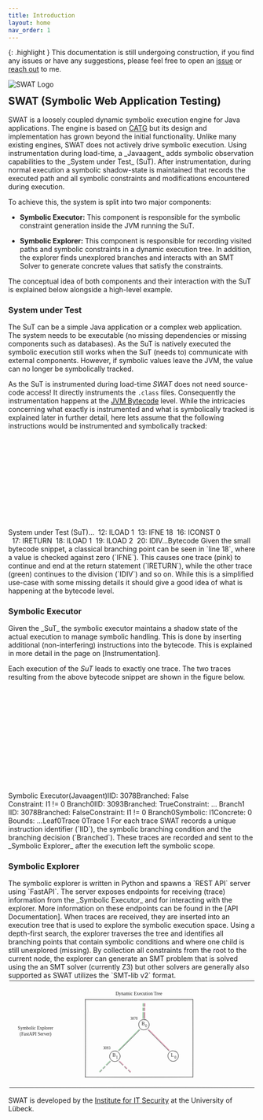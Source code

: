 ```yaml
---
title: Introduction
layout: home
nav_order: 1
---
```


{: .highlight }
This documentation is still undergoing construction, if you find any issues or have any suggestions, please feel free to
open an [issue] or [reach out] to me.
<div style="overflow: auto;">
  <img src="https://swat-project.github.io/docs/assets/images/swat_logo.pdf" alt="SWAT Logo" style="float: left; margin-right: 20px; max-width: 100%; height: auto;">
  <h2>SWAT (Symbolic Web Application Testing)</h2>
    <p>
        SWAT is a loosely coupled dynamic symbolic execution engine for Java applications. 
        The engine is based on <a href="https://github.com/ksen007/janala2">CATG</a> but its design and implementation has grown beyond the initial functionality. 
        Unlike many existing engines, SWAT does not actively drive symbolic execution. Using instrumentation during load-time, a _Javaagent_ adds symbolic observation capabilities to the _System under Test_ (SuT).
        After instrumentation, during normal execution a symbolic shadow-state is maintained that records the executed path and all symbolic constraints and modifications encountered during execution.
    </p>

</div>
<div style="clear: both;"></div>
To achieve this, the system is split into two major components:
<ul>
      <li><strong>Symbolic Executor:</strong> This component is responsible for the symbolic constraint generation inside the JVM running the SuT.</li>
  </ul>   <ul> 
    <li><strong>Symbolic Explorer:</strong> This component is responsible for recording visited paths and symbolic constraints in a dynamic execution tree. In addition, the explorer finds unexplored branches and interacts with an SMT Solver to generate concrete values that satisfy the constraints.</li>
    </ul>

The conceptual idea of both components and their interaction with the SuT is explained below alongside a high-level
example.
<h3>System under Test</h3>
The SuT can be a simple Java application or a complex web application. The system needs to be executable (no missing
dependencies or missing components such as databases).
As the SuT is natively executed the symbolic execution still works when the SuT (needs to) communicate with external
components. However, if symbolic values leave the JVM, the value can no longer be symbolically tracked.

As the SuT is instrumented during load-time _SWAT_ does not need source-code access! It directly instruments
the `.class` files.
Consequently the instrumentation happens at the [JVM Bytecode] level. While the intricacies concerning what exactly is
instrumented and what is symbolically tracked is explained later in further detail, here lets assume that the following
instructions would be instrumented and symbolically tracked:
<svg version="1.1" xmlns="http://www.w3.org/2000/svg" viewBox="0 0 1908.551095802677 698.3875000068956" width="3817.102191605354" height="1396.7750000137912" class="excalidraw">
  <!-- svg-source:excalidraw -->

  <defs>
    <style class="style-fonts">
      @font-face {
        font-family: "Virgil";
        src: url("https://excalidraw.com/Virgil.woff2");
      }
      @font-face {
        font-family: "Cascadia";
        src: url("https://excalidraw.com/Cascadia.woff2");
      }
      @font-face {
        font-family: "Assistant";
        src: url("https://app.excalidraw.com//dist/excalidraw-assets/Assistant-Regular.woff2");
      }
    </style>

  </defs>
  <g stroke-linecap="round"><g transform="translate(1898.551095802677 688.3875000068956) rotate(0 -943.274320811043 0)"><path d="M0 0 C-745.02 -1.73, -1491.16 -1.51, -1886.55 0 M0 0 C-474.4 -3.52, -948.37 -4.06, -1886.55 0" stroke="#1e1e1e" stroke-width="2" fill="none"></path></g></g><mask></mask><g transform="translate(33.75323931536332 331.7412195478657) rotate(0 178.2899932861328 45)"><text x="178.2899932861328" y="0" font-family="Virgil, Segoe UI Emoji" font-size="36px" fill="#1e1e1e" text-anchor="middle" style="white-space: pre;" direction="ltr" dominant-baseline="text-before-edge">System under Test </text><text x="178.2899932861328" y="45" font-family="Virgil, Segoe UI Emoji" font-size="36px" fill="#1e1e1e" text-anchor="middle" style="white-space: pre;" direction="ltr" dominant-baseline="text-before-edge">(SuT)</text></g><g transform="translate(801.8885405172116 155.69420331426528) rotate(0 140.6160125732422 202.5)"><text x="0" y="0" font-family="Virgil, Segoe UI Emoji" font-size="36px" fill="#1e1e1e" text-anchor="start" style="white-space: pre;" direction="ltr" dominant-baseline="text-before-edge">...</text><text x="0" y="45" font-family="Virgil, Segoe UI Emoji" font-size="36px" fill="#1e1e1e" text-anchor="start" style="white-space: pre;" direction="ltr" dominant-baseline="text-before-edge">  12: ILOAD 1</text><text x="0" y="90" font-family="Virgil, Segoe UI Emoji" font-size="36px" fill="#1e1e1e" text-anchor="start" style="white-space: pre;" direction="ltr" dominant-baseline="text-before-edge">  13: IFNE 18</text><text x="0" y="135" font-family="Virgil, Segoe UI Emoji" font-size="36px" fill="#1e1e1e" text-anchor="start" style="white-space: pre;" direction="ltr" dominant-baseline="text-before-edge">  16: ICONST 0</text><text x="0" y="180" font-family="Virgil, Segoe UI Emoji" font-size="36px" fill="#1e1e1e" text-anchor="start" style="white-space: pre;" direction="ltr" dominant-baseline="text-before-edge">  17: IRETURN</text><text x="0" y="225" font-family="Virgil, Segoe UI Emoji" font-size="36px" fill="#1e1e1e" text-anchor="start" style="white-space: pre;" direction="ltr" dominant-baseline="text-before-edge">  18: ILOAD 1</text><text x="0" y="270" font-family="Virgil, Segoe UI Emoji" font-size="36px" fill="#1e1e1e" text-anchor="start" style="white-space: pre;" direction="ltr" dominant-baseline="text-before-edge">  19: ILOAD 2</text><text x="0" y="315" font-family="Virgil, Segoe UI Emoji" font-size="36px" fill="#1e1e1e" text-anchor="start" style="white-space: pre;" direction="ltr" dominant-baseline="text-before-edge">  20: IDIV</text><text x="0" y="360" font-family="Virgil, Segoe UI Emoji" font-size="36px" fill="#1e1e1e" text-anchor="start" style="white-space: pre;" direction="ltr" dominant-baseline="text-before-edge">...</text></g><g stroke-linecap="round" transform="translate(758.1127652311129 122.46260250337065) rotate(0 241.96759340432516 234.69818072694193)"><path d="M0 0 C137.37 1.36, 275.15 1.77, 483.94 0 M0 0 C149.25 0.7, 298.73 0.69, 483.94 0 M483.94 0 C484.04 144.55, 484.92 288.28, 483.94 469.4 M483.94 0 C486.19 144.41, 485.62 288.86, 483.94 469.4 M483.94 469.4 C386.52 468.48, 287.84 468.47, 0 469.4 M483.94 469.4 C366 469.79, 248.1 469.95, 0 469.4 M0 469.4 C0.39 360.26, 0.94 251.13, 0 0 M0 469.4 C-0.9 287.56, -0.78 106.4, 0 0" stroke="#1e1e1e" stroke-width="2" fill="none"></path></g><g transform="translate(922.1937942349043 66.38427613498612) rotate(0 80.63999938964844 22.5)"><text x="0" y="0" font-family="Virgil, Segoe UI Emoji" font-size="36px" fill="#1e1e1e" text-anchor="start" style="white-space: pre;" direction="ltr" dominant-baseline="text-before-edge">Bytecode</text></g><g stroke-linecap="round"><g transform="translate(729.7447575450201 132.03117814487206) rotate(0 0 10.641688535427313)"><path d="M0 0 C-0.23 6.11, 0.51 10.13, 0 21.28 M0 0 C-0.25 4.01, 0.03 8.69, 0 21.28" stroke="#c2255c" stroke-width="2" fill="none"></path></g></g><mask></mask><g stroke-linecap="round"><g transform="translate(729.1092221368718 166.1016468393537) rotate(0 0 10.641688535427313)"><path d="M0 0 C0.31 7.22, 0.79 16.52, 0 21.28 M0 0 C-0.31 8.46, -0.22 16.09, 0 21.28" stroke="#c2255c" stroke-width="2" fill="none"></path></g></g><mask></mask><g stroke-linecap="round"><g transform="translate(729.408410476371 196.6019564666991) rotate(0 0 80.0092225375877)"><path d="M0 0 C2 31.06, 0.37 63.81, 0 160.02 M0 0 C-0.5 56.19, -0.57 111.78, 0 160.02" stroke="#c2255c" stroke-width="2" fill="none"></path></g></g><mask></mask><g stroke-linecap="round" transform="translate(723.397540312611 346.9953479525263) rotate(0 6.250059543720283 6.250059543720283)"><path d="M6.51 0.22 C7.89 0.27, 10 1.39, 10.92 2.28 C11.84 3.17, 11.88 4.35, 12.02 5.57 C12.16 6.78, 12.51 8.39, 11.74 9.56 C10.97 10.73, 8.69 12.15, 7.39 12.58 C6.09 13.02, 5.04 12.77, 3.97 12.16 C2.89 11.56, 1.62 10.29, 0.95 8.96 C0.28 7.62, -0.33 5.44, -0.06 4.14 C0.2 2.84, 1.36 1.81, 2.54 1.17 C3.72 0.52, 6.24 0.39, 6.99 0.26 C7.75 0.14, 7.01 0.29, 7.04 0.39 M6.38 -0.34 C7.63 -0.14, 9.13 1.56, 10.27 2.45 C11.41 3.33, 13.07 3.7, 13.21 4.99 C13.35 6.28, 11.94 9.08, 11.09 10.2 C10.24 11.31, 9.34 11.38, 8.11 11.68 C6.89 11.97, 5.08 12.42, 3.74 11.96 C2.4 11.5, 0.68 10.24, 0.09 8.93 C-0.51 7.61, -0.12 5.35, 0.17 4.06 C0.46 2.76, 0.64 1.79, 1.84 1.15 C3.04 0.52, 6.48 0.34, 7.38 0.24 C8.29 0.14, 7.5 0.4, 7.25 0.55" stroke="none" stroke-width="0" fill="#c2255c"></path><path d="M5.38 -0.15 C6.59 -0.34, 7.89 0.38, 9.08 1.09 C10.28 1.79, 12.02 2.84, 12.56 4.07 C13.09 5.29, 12.83 7.1, 12.28 8.43 C11.74 9.76, 10.56 11.38, 9.3 12.06 C8.05 12.73, 6 12.82, 4.76 12.47 C3.52 12.12, 2.56 11, 1.85 9.95 C1.14 8.89, 0.63 7.46, 0.5 6.14 C0.36 4.82, 0.16 2.97, 1.05 2.01 C1.94 1.06, 4.99 0.74, 5.82 0.39 C6.65 0.05, 6.08 -0.14, 6.05 -0.05 M6.4 0.06 C7.73 -0.02, 9.68 0.29, 10.75 1.16 C11.81 2.04, 12.55 4.05, 12.81 5.31 C13.07 6.57, 13.13 7.59, 12.32 8.72 C11.51 9.84, 9.37 11.56, 7.95 12.07 C6.53 12.59, 5.07 12.31, 3.8 11.81 C2.52 11.31, 0.94 10.28, 0.3 9.05 C-0.33 7.83, -0.44 5.73, 0 4.45 C0.44 3.17, 1.99 2.14, 2.93 1.4 C3.88 0.65, 5.17 0.19, 5.68 -0.03 C6.18 -0.25, 5.89 -0.14, 5.96 0.08" stroke="#c2255c" stroke-width="2" fill="none"></path></g><g stroke-linecap="round"><g transform="translate(699.4362176345311 132.4749951262317) rotate(0 0 10.641688535427313)"><path d="M0 0 C0.23 6.77, 0.82 13.28, 0 21.28 M0 0 C-0.31 6.32, 0.07 12.72, 0 21.28" stroke="#2f9e44" stroke-width="2" fill="none"></path></g></g><mask></mask><g stroke-linecap="round"><g transform="translate(698.8006822263828 166.54546382071334) rotate(0 0 10.641688535427313)"><path d="M0 0 C0.82 9.46, -0.05 16.36, 0 21.28 M0 0 C0.08 7.23, -0.44 13.71, 0 21.28" stroke="#2f9e44" stroke-width="2" fill="none"></path></g></g><mask></mask><g stroke-linecap="round"><g transform="translate(699.099870565882 197.04577344805875) rotate(0 0 34.886612201527356)"><path d="M0 0 C0.41 24.13, 1.11 49.59, 0 69.77 M0 0 C-0.6 21.7, -0.26 44.16, 0 69.77" stroke="#2f9e44" stroke-width="2" fill="none"></path></g></g><mask></mask><g stroke-linecap="round" transform="translate(693.0890004021219 257.7766996688895) rotate(0 6.250059543720283 6.250059543720283)"><path d="M7.47 -0.13 C8.68 -0.06, 9.97 0.89, 10.81 2.01 C11.65 3.14, 12.52 5.17, 12.5 6.62 C12.48 8.08, 11.57 9.72, 10.68 10.74 C9.79 11.76, 8.52 12.56, 7.14 12.72 C5.75 12.88, 3.53 12.4, 2.36 11.7 C1.2 11.01, 0.52 9.79, 0.15 8.55 C-0.23 7.3, -0.46 5.55, 0.12 4.24 C0.69 2.92, 2.21 1.31, 3.6 0.65 C4.99 -0.01, 7.65 0.28, 8.47 0.29 C9.3 0.3, 8.73 0.56, 8.57 0.72 M5.23 0.36 C6.52 0.09, 8.61 0.69, 9.7 1.3 C10.8 1.91, 11.4 2.74, 11.79 4.01 C12.19 5.27, 12.58 7.56, 12.09 8.88 C11.59 10.21, 10.05 11.35, 8.83 11.95 C7.61 12.54, 6 12.82, 4.76 12.44 C3.51 12.07, 2.1 10.86, 1.33 9.7 C0.57 8.54, 0.13 6.66, 0.16 5.47 C0.2 4.29, 0.74 3.46, 1.55 2.58 C2.35 1.7, 4.47 0.54, 4.99 0.19 C5.52 -0.15, 4.65 0.34, 4.71 0.5" stroke="none" stroke-width="0" fill="#099268"></path><path d="M5.74 -0.35 C6.93 -0.64, 8.35 0.05, 9.41 0.78 C10.48 1.52, 11.78 2.71, 12.13 4.04 C12.49 5.37, 12.13 7.54, 11.55 8.77 C10.97 9.99, 9.73 10.86, 8.66 11.4 C7.59 11.95, 6.38 12.33, 5.15 12.02 C3.91 11.7, 2.06 10.46, 1.23 9.52 C0.4 8.58, 0.05 7.68, 0.15 6.36 C0.24 5.04, 0.8 2.57, 1.81 1.59 C2.81 0.6, 5.44 0.66, 6.18 0.46 C6.93 0.27, 6.36 0.41, 6.29 0.44 M6.32 -0.6 C7.64 -0.52, 10.39 0.65, 11.42 1.62 C12.45 2.59, 12.59 3.86, 12.53 5.21 C12.47 6.56, 11.82 8.62, 11.08 9.72 C10.33 10.83, 9.38 11.56, 8.08 11.84 C6.77 12.12, 4.42 12.02, 3.24 11.4 C2.07 10.77, 1.56 9.16, 1.04 8.11 C0.52 7.06, -0.12 6.21, 0.11 5.09 C0.35 3.96, 1.35 2.1, 2.45 1.34 C3.55 0.58, 5.91 0.73, 6.7 0.5 C7.49 0.27, 7.26 -0.12, 7.19 -0.06" stroke="#2f9e44" stroke-width="2" fill="none"></path></g><g stroke-linecap="round"><g transform="translate(699.8912956677731 528.7277301521221) rotate(0 0 10.641688535427306)"><path d="M0 0 C0.79 5.9, -0.03 9.7, 0 21.28 M0 0 C-0.08 6.96, 0.3 13.13, 0 21.28" stroke="#2f9e44" stroke-width="2" fill="none"></path></g></g><mask></mask><g stroke-linecap="round"><g transform="translate(699.2557602596248 562.7981988466038) rotate(0 0 10.641688535427306)"><path d="M0 0 C-0.01 5.25, 0.17 11.55, 0 21.28 M0 0 C0.32 4.89, 0.22 9.7, 0 21.28" stroke="#2f9e44" stroke-width="2" fill="none"></path></g></g><mask></mask><g stroke-linecap="round"><g transform="translate(699.5549485991239 400.87011333930303) rotate(0 0 57.021941322168516)"><path d="M0 0 C0.08 41.89, -1.49 84.68, 0 114.04 M0 0 C1.22 42.76, 1.08 85.57, 0 114.04" stroke="#2f9e44" stroke-width="2" fill="none"></path></g></g><mask></mask><g stroke-linecap="round" transform="translate(693.5440784353639 396.09350079089256) rotate(0 6.250059543720283 6.250059543720283)"><path d="M7.47 0.31 C8.8 0.48, 10.51 1.36, 11.33 2.42 C12.16 3.49, 12.45 5.42, 12.42 6.72 C12.39 8.03, 11.98 9.39, 11.16 10.27 C10.35 11.14, 8.85 11.86, 7.51 11.99 C6.16 12.12, 4.35 11.61, 3.1 11.05 C1.86 10.48, 0.48 9.76, 0.05 8.62 C-0.39 7.48, -0.1 5.59, 0.52 4.21 C1.15 2.82, 2.54 1.01, 3.8 0.3 C5.06 -0.41, 7.32 -0.04, 8.07 -0.07 C8.82 -0.11, 8.29 -0.12, 8.3 0.09 M7.58 -0.51 C8.8 -0.43, 9.67 1.72, 10.47 2.75 C11.27 3.79, 12.32 4.53, 12.39 5.68 C12.46 6.83, 11.76 8.43, 10.89 9.66 C10.02 10.9, 8.41 12.77, 7.16 13.07 C5.91 13.37, 4.65 12.32, 3.41 11.46 C2.18 10.6, 0.33 9.03, -0.26 7.93 C-0.84 6.82, -0.53 6, -0.13 4.84 C0.28 3.69, 0.85 1.72, 2.15 0.99 C3.46 0.27, 6.84 0.57, 7.69 0.5 C8.54 0.43, 7.39 0.57, 7.25 0.58" stroke="none" stroke-width="0" fill="#099268"></path><path d="M6.07 0.24 C7.25 0.1, 9.01 0.68, 10.02 1.52 C11.04 2.37, 11.84 4.03, 12.16 5.32 C12.49 6.61, 12.55 8.1, 11.97 9.27 C11.39 10.43, 9.9 11.85, 8.68 12.31 C7.45 12.78, 5.88 12.48, 4.64 12.07 C3.4 11.67, 1.93 11.02, 1.24 9.9 C0.55 8.77, 0.39 6.65, 0.51 5.32 C0.63 3.99, 1.03 2.83, 1.95 1.92 C2.87 1.01, 5.23 0.14, 6.04 -0.15 C6.85 -0.44, 6.75 0.02, 6.79 0.19 M6.66 -0.4 C7.94 -0.58, 8.86 -0.09, 9.89 0.84 C10.93 1.77, 12.59 3.71, 12.88 5.17 C13.17 6.62, 12.37 8.32, 11.62 9.59 C10.88 10.85, 9.55 12.32, 8.39 12.77 C7.23 13.22, 5.88 12.9, 4.68 12.29 C3.48 11.68, 1.89 10.26, 1.19 9.1 C0.49 7.95, 0.28 6.61, 0.51 5.38 C0.74 4.15, 1.55 2.6, 2.58 1.74 C3.6 0.87, 6.18 0.5, 6.67 0.18 C7.16 -0.14, 5.5 -0.32, 5.5 -0.19" stroke="#2f9e44" stroke-width="2" fill="none"></path></g><g stroke-linecap="round"><g transform="translate(1896.548641622086 10.963958536377902) rotate(0 -943.274320811043 0)"><path d="M0 0 C-395.84 -1.46, -792.03 -1.1, -1886.55 0 M0 0 C-547.64 1.64, -1094.69 1.97, -1886.55 0" stroke="#1e1e1e" stroke-width="2" fill="none"></path></g></g><mask></mask></svg>
Given the small bytecode snippet, a classical branching point can be seen in `line 18`, where a value is checked against zero (`IFNE`). 
This causes one trace (pink) to continue and end at the return statement (`IRETURN`), while the other trace (green) continues to the division (`IDIV`) and so on.
While this is a simplified use-case with some missing details it should give a good idea of what is happening at the bytecode level.
<h3>Symbolic Executor</h3>
Given the _SuT_ the symbolic executor maintains a shadow state of the actual execution to manage symbolic handling.
This is done by inserting additional (non-interfering) instructions into the bytecode. This is explained in more detail 
in the page on [Instrumentation]. 

Each execution of the _SuT_ leads to exactly one trace. The two traces resulting from the above bytecode snippet are
shown in the figure below.
<svg version="1.1" xmlns="http://www.w3.org/2000/svg" viewBox="0 0 1908.9246474679576 794.6305409950218" width="3817.849294935915" height="1589.2610819900435" class="excalidraw">
  <!-- svg-source:excalidraw -->

  <defs>
    <style class="style-fonts">
      @font-face {
        font-family: "Virgil";
        src: url("https://excalidraw.com/Virgil.woff2");
      }
      @font-face {
        font-family: "Cascadia";
        src: url("https://excalidraw.com/Cascadia.woff2");
      }
      @font-face {
        font-family: "Assistant";
        src: url("https://app.excalidraw.com//dist/excalidraw-assets/Assistant-Regular.woff2");
      }
    </style>

  </defs>
  <g stroke-linecap="round"><g transform="translate(1896.548641622086 12.843553523153105) rotate(0 -943.274320811043 0)"><path d="M0 0 C-745.02 -1.73, -1491.16 -1.51, -1886.55 0 M0 0 C-474.4 -3.52, -948.37 -4.06, -1886.55 0" stroke="#1e1e1e" stroke-width="2" fill="none"></path></g></g><mask></mask><g transform="translate(55.05399332103684 350.42233032632623) rotate(0 155.84400939941406 45)"><text x="155.84400939941406" y="0" font-family="Virgil, Segoe UI Emoji" font-size="36px" fill="#1e1e1e" text-anchor="middle" style="white-space: pre;" direction="ltr" dominant-baseline="text-before-edge">Symbolic Executor</text><text x="155.84400939941406" y="45" font-family="Virgil, Segoe UI Emoji" font-size="36px" fill="#1e1e1e" text-anchor="middle" style="white-space: pre;" direction="ltr" dominant-baseline="text-before-edge">(Javaagent)</text></g><g transform="translate(584.8190925535101 216.17480108830352) rotate(0 176.0399932861328 67.5)"><text x="0" y="0" font-family="Virgil, Segoe UI Emoji" font-size="36px" fill="#1e1e1e" text-anchor="start" style="white-space: pre;" direction="ltr" dominant-baseline="text-before-edge">IID: 3078</text><text x="0" y="45" font-family="Virgil, Segoe UI Emoji" font-size="36px" fill="#1e1e1e" text-anchor="start" style="white-space: pre;" direction="ltr" dominant-baseline="text-before-edge">Branched: False</text><text x="0" y="90" font-family="Virgil, Segoe UI Emoji" font-size="36px" fill="#1e1e1e" text-anchor="start" style="white-space: pre;" direction="ltr" dominant-baseline="text-before-edge">Constraint: I1 != 0 </text></g><g transform="translate(677.1614708688321 141.56464263460805) rotate(0 59.16600036621094 22.5)"><text x="0" y="0" font-family="Virgil, Segoe UI Emoji" font-size="36px" fill="#1e1e1e" text-anchor="start" style="white-space: pre;" direction="ltr" dominant-baseline="text-before-edge">Branch</text></g><g transform="translate(799.2872421511281 158.45576821621546) rotate(0 9.631999969482422 17.5)"><text x="0" y="0" font-family="Virgil, Segoe UI Emoji" font-size="28px" fill="#1e1e1e" text-anchor="start" style="white-space: pre;" direction="ltr" dominant-baseline="text-before-edge">0</text></g><g stroke-linecap="round"><g transform="translate(936.8083316474817 201.52860398028758) rotate(0 -188.5289587867369 0)"><path d="M0 0 C-82.77 1.04, -165.26 0.97, -377.06 0 M0 0 C-99.27 -2.53, -197.42 -1.98, -377.06 0" stroke="#1e1e1e" stroke-width="2" fill="none"></path></g></g><mask></mask><g stroke-linecap="round" transform="translate(557.7271257275779 127.77822365114412) rotate(0 191.4423481401521 119.63200054888154)"><path d="M0 0 C109.44 -0.73, 215.49 -1.02, 382.88 0 M0 0 C141.94 0.62, 284.21 0.73, 382.88 0 M382.88 0 C381.03 70.05, 380.27 135.61, 382.88 239.26 M382.88 0 C384.29 79.18, 383.86 157.36, 382.88 239.26 M382.88 239.26 C294.19 238.98, 208.1 238.48, 0 239.26 M382.88 239.26 C240.69 240.28, 98.03 239.86, 0 239.26 M0 239.26 C-0.26 145.19, 1.26 48.04, 0 0 M0 239.26 C0.23 171.94, -0.89 106.39, 0 0" stroke="#1e1e1e" stroke-width="2" fill="none"></path></g><g transform="translate(1101.4016425828331 216.8829675241352) rotate(0 134.89199829101562 67.5)"><text x="0" y="0" font-family="Virgil, Segoe UI Emoji" font-size="36px" fill="#1e1e1e" text-anchor="start" style="white-space: pre;" direction="ltr" dominant-baseline="text-before-edge">IID: 3093</text><text x="0" y="45" font-family="Virgil, Segoe UI Emoji" font-size="36px" fill="#1e1e1e" text-anchor="start" style="white-space: pre;" direction="ltr" dominant-baseline="text-before-edge">Branched: True</text><text x="0" y="90" font-family="Virgil, Segoe UI Emoji" font-size="36px" fill="#1e1e1e" text-anchor="start" style="white-space: pre;" direction="ltr" dominant-baseline="text-before-edge">Constraint: ... </text></g><g transform="translate(1193.7440208981552 142.27280907043973) rotate(0 59.16600036621094 22.5)"><text x="0" y="0" font-family="Virgil, Segoe UI Emoji" font-size="36px" fill="#1e1e1e" text-anchor="start" style="white-space: pre;" direction="ltr" dominant-baseline="text-before-edge">Branch</text></g><g transform="translate(1317.8697921804512 159.16393465204715) rotate(0 3.7939999103546143 17.5)"><text x="0" y="0" font-family="Virgil, Segoe UI Emoji" font-size="28px" fill="#1e1e1e" text-anchor="start" style="white-space: pre;" direction="ltr" dominant-baseline="text-before-edge">1</text></g><g stroke-linecap="round"><g transform="translate(1453.3908816768048 202.23677041611927) rotate(0 -188.5289587867369 0)"><path d="M0 0 C-114.5 -1.93, -227.69 0.08, -377.06 0 M0 0 C-151.32 1.82, -301.1 2.15, -377.06 0" stroke="#1e1e1e" stroke-width="2" fill="none"></path></g></g><mask></mask><g stroke-linecap="round" transform="translate(1074.309675756901 128.48639008697592) rotate(0 191.4423481401521 119.63200054888154)"><path d="M0 0 C96.84 2.76, 195.38 2.66, 382.88 0 M0 0 C150.18 1.03, 299.94 0.68, 382.88 0 M382.88 0 C382.01 67.51, 382.64 131.22, 382.88 239.26 M382.88 0 C383.79 77.05, 384.82 153.78, 382.88 239.26 M382.88 239.26 C253.98 237.29, 128.42 237.69, 0 239.26 M382.88 239.26 C297.3 239.93, 210.96 239.02, 0 239.26 M0 239.26 C-0.56 162.89, -0.64 85.4, 0 0 M0 239.26 C-1.18 189.11, -2.18 140.57, 0 0" stroke="#1e1e1e" stroke-width="2" fill="none"></path></g><g stroke-linecap="round"><g transform="translate(439.8402291404172 238.22685286664023) rotate(89.99999999999994 0 10.641688535427306)"><path d="M0 0 C0.25 6.08, 0.66 12.48, 0 21.28 M0 0 C-0.33 6.77, 0.55 12.31, 0 21.28" stroke="#2f9e44" stroke-width="2" fill="none"></path></g></g><mask></mask><g stroke-linecap="round"><g transform="translate(405.7717107302491 237.58936717417862) rotate(89.99999999999994 0 10.641688535427306)"><path d="M0 0 C0.69 5.72, -0.01 12.61, 0 21.28 M0 0 C0.39 6.21, -0.16 13.09, 0 21.28" stroke="#2f9e44" stroke-width="2" fill="none"></path></g></g><mask></mask><g stroke-linecap="round"><g transform="translate(461.94595232064046 248.8766099215137) rotate(0 31.258370857897688 0)"><path d="M0 0 C17.16 2.11, 33.19 1.95, 62.52 0 M0 0 C16.12 -0.39, 31.93 0.09, 62.52 0" stroke="#2f9e44" stroke-width="2" fill="none"></path></g><g transform="translate(461.94595232064046 248.8766099215137) rotate(0 31.258370857897688 0)"><path d="M60.75 1.02 L49.27 7.94 L49.81 -4.76 L60.66 0.91" stroke="none" stroke-width="0" fill="#2f9e44" fill-rule="evenodd"></path><path d="M62.52 0 C60.07 2.84, 56.7 4.34, 48.91 6.32 M62.52 0 C58.74 1.08, 54.76 3.09, 48.91 6.32 M48.91 6.32 C49.18 3.68, 48.26 0.41, 48.93 -6.36 M48.91 6.32 C49.49 1.78, 49.11 -2.43, 48.93 -6.36 M48.93 -6.36 C51.55 -3.81, 56.04 -3.86, 62.52 0 M48.93 -6.36 C54.58 -3.79, 59.04 -1.77, 62.52 0 M62.52 0 C62.52 0, 62.52 0, 62.52 0 M62.52 0 C62.52 0, 62.52 0, 62.52 0" stroke="#2f9e44" stroke-width="2" fill="none"></path></g></g><mask></mask><g stroke-linecap="round"><g transform="translate(975.9228756454578 248.7080405376039) rotate(0 31.25837085789766 0)"><path d="M0 0 C16.6 0.86, 37.5 0.4, 62.52 0 M0 0 C19.24 0.93, 40.11 1.04, 62.52 0" stroke="#2f9e44" stroke-width="2" fill="none"></path></g><g transform="translate(975.9228756454578 248.7080405376039) rotate(0 31.25837085789766 0)"><path d="M62.15 0.93 L47.76 5 L48.21 -5.38 L60.88 1.4" stroke="none" stroke-width="0" fill="#2f9e44" fill-rule="evenodd"></path><path d="M62.52 0 C57.28 2.91, 55.29 4.55, 49.13 6.77 M62.52 0 C57.78 2.8, 54.22 5.05, 49.13 6.77 M49.13 6.77 C50.24 1.99, 48.68 -1.43, 48.73 -5.9 M49.13 6.77 C49.7 3.14, 49.66 -0.65, 48.73 -5.9 M48.73 -5.9 C52.64 -4.33, 58.61 -0.2, 62.52 0 M48.73 -5.9 C54.08 -4.16, 59.22 -1.21, 62.52 0 M62.52 0 C62.52 0, 62.52 0, 62.52 0 M62.52 0 C62.52 0, 62.52 0, 62.52 0" stroke="#2f9e44" stroke-width="2" fill="none"></path></g></g><mask></mask><g stroke-linecap="round"><g transform="translate(1535.6695388774046 241.2526820467316) rotate(89.99999999999994 0 10.641688535427306)"><path d="M0 0 C-0.14 7.77, -0.07 16.87, 0 21.28 M0 0 C-0.18 5.59, -0.57 11.66, 0 21.28" stroke="#2f9e44" stroke-width="2" fill="none"></path></g></g><mask></mask><g stroke-linecap="round"><g transform="translate(1501.6010204672366 240.61519635426987) rotate(89.99999999999994 0 10.641688535427306)"><path d="M0 0 C-0.11 5.02, -0.39 8.55, 0 21.28 M0 0 C-0.51 4.82, 0.1 8.68, 0 21.28" stroke="#2f9e44" stroke-width="2" fill="none"></path></g></g><mask></mask><g stroke-linecap="round"><g transform="translate(1557.775262057628 251.90243910160495) rotate(0 31.258370857897717 0)"><path d="M0 0 C15.01 -1.76, 29.6 -0.62, 62.52 0 M0 0 C18.91 -0.65, 37.68 -1.17, 62.52 0" stroke="#2f9e44" stroke-width="2" fill="none"></path></g><g transform="translate(1557.775262057628 251.90243910160495) rotate(0 31.258370857897717 0)"><path d="M64.38 0.31 L47.1 5.3 L50.31 -6.31 L62.2 1.63" stroke="none" stroke-width="0" fill="#2f9e44" fill-rule="evenodd"></path><path d="M62.52 0 C58.48 0.39, 54.13 2.73, 48.73 5.92 M62.52 0 C58.52 1.86, 54.47 3.23, 48.73 5.92 M48.73 5.92 C50.08 0.05, 48.66 -4.42, 49.12 -6.75 M48.73 5.92 C49.22 2.47, 48.94 -2.06, 49.12 -6.75 M49.12 -6.75 C50.92 -3.79, 53.86 -4.44, 62.52 0 M49.12 -6.75 C53.6 -4.69, 57.48 -2.37, 62.52 0 M62.52 0 C62.52 0, 62.52 0, 62.52 0 M62.52 0 C62.52 0, 62.52 0, 62.52 0" stroke="#2f9e44" stroke-width="2" fill="none"></path></g></g><mask></mask><g transform="translate(584.7970092999678 526.8915017057598) rotate(0 176.0399932861328 67.49999999999994)"><text x="0" y="0" font-family="Virgil, Segoe UI Emoji" font-size="36px" fill="#1e1e1e" text-anchor="start" style="white-space: pre;" direction="ltr" dominant-baseline="text-before-edge">IID: 3078</text><text x="0" y="45" font-family="Virgil, Segoe UI Emoji" font-size="36px" fill="#1e1e1e" text-anchor="start" style="white-space: pre;" direction="ltr" dominant-baseline="text-before-edge">Branched: False</text><text x="0" y="90" font-family="Virgil, Segoe UI Emoji" font-size="36px" fill="#1e1e1e" text-anchor="start" style="white-space: pre;" direction="ltr" dominant-baseline="text-before-edge">Constraint: I1 != 0 </text></g><g transform="translate(677.1393876152898 452.2813432520643) rotate(0 59.16600036621094 22.5)"><text x="0" y="0" font-family="Virgil, Segoe UI Emoji" font-size="36px" fill="#1e1e1e" text-anchor="start" style="white-space: pre;" direction="ltr" dominant-baseline="text-before-edge">Branch</text></g><g transform="translate(799.2651588975857 469.1724688336717) rotate(0 9.631999969482422 17.5)"><text x="0" y="0" font-family="Virgil, Segoe UI Emoji" font-size="28px" fill="#1e1e1e" text-anchor="start" style="white-space: pre;" direction="ltr" dominant-baseline="text-before-edge">0</text></g><g stroke-linecap="round"><g transform="translate(936.7862483939394 512.2453045977438) rotate(0 -188.5289587867369 0)"><path d="M0 0 C-146.66 0.79, -291.83 -0.07, -377.06 0 M0 0 C-94.02 0.43, -187.7 1, -377.06 0" stroke="#1e1e1e" stroke-width="2" fill="none"></path></g></g><mask></mask><g stroke-linecap="round" transform="translate(557.7050424740356 438.49492426860024) rotate(0 191.4423481401521 119.63200054888154)"><path d="M0 0 C131.69 -0.64, 263.41 1.02, 382.88 0 M0 0 C129.97 1.95, 260.38 1.95, 382.88 0 M382.88 0 C382.8 84.22, 380.84 168.14, 382.88 239.26 M382.88 0 C383.45 64.36, 383.81 126.8, 382.88 239.26 M382.88 239.26 C254.94 240.56, 126.96 240.57, 0 239.26 M382.88 239.26 C297.69 240.82, 213.45 240.93, 0 239.26 M0 239.26 C2.33 171.31, 0.38 103.84, 0 0 M0 239.26 C0.36 170.09, 1.33 101.87, 0 0" stroke="#1e1e1e" stroke-width="2" fill="none"></path></g><g transform="translate(1101.379559329291 527.5996681415913) rotate(0 102.34800720214844 67.49999999999994)"><text x="0" y="0" font-family="Virgil, Segoe UI Emoji" font-size="36px" fill="#1e1e1e" text-anchor="start" style="white-space: pre;" direction="ltr" dominant-baseline="text-before-edge">Symbolic: I1</text><text x="0" y="45" font-family="Virgil, Segoe UI Emoji" font-size="36px" fill="#1e1e1e" text-anchor="start" style="white-space: pre;" direction="ltr" dominant-baseline="text-before-edge">Concrete: 0</text><text x="0" y="90" font-family="Virgil, Segoe UI Emoji" font-size="36px" fill="#1e1e1e" text-anchor="start" style="white-space: pre;" direction="ltr" dominant-baseline="text-before-edge">Bounds: ...</text></g><g transform="translate(1218.714764708941 452.98950968789586) rotate(0 41.38199996948242 22.5)"><text x="0" y="0" font-family="Virgil, Segoe UI Emoji" font-size="36px" fill="#1e1e1e" text-anchor="start" style="white-space: pre;" direction="ltr" dominant-baseline="text-before-edge">Leaf</text></g><g transform="translate(1301.185824217357 469.8806352695033) rotate(0 9.631999969482422 17.5)"><text x="0" y="0" font-family="Virgil, Segoe UI Emoji" font-size="28px" fill="#1e1e1e" text-anchor="start" style="white-space: pre;" direction="ltr" dominant-baseline="text-before-edge">0</text></g><g stroke-linecap="round"><g transform="translate(1453.3687984232624 512.9534710335754) rotate(0 -188.5289587867369 0)"><path d="M0 0 C-87.09 -3.02, -174.33 -1.24, -377.06 0 M0 0 C-91.61 1.12, -183.33 1.25, -377.06 0" stroke="#1e1e1e" stroke-width="2" fill="none"></path></g></g><mask></mask><g stroke-linecap="round" transform="translate(1074.2875925033586 439.20309070443204) rotate(0 191.4423481401521 119.63200054888154)"><path d="M0 0 C83.18 2.77, 165.43 3.05, 382.88 0 M0 0 C138.73 1.03, 278.51 1.18, 382.88 0 M382.88 0 C382.67 69.88, 383.76 138.94, 382.88 239.26 M382.88 0 C385.03 63.87, 384.2 129.72, 382.88 239.26 M382.88 239.26 C290.53 240.06, 197.88 240.43, 0 239.26 M382.88 239.26 C250.2 237.62, 116.04 237.36, 0 239.26 M0 239.26 C0.98 187.64, 2.7 138.45, 0 0 M0 239.26 C1.32 189.89, 1.62 139.82, 0 0" stroke="#1e1e1e" stroke-width="2" fill="none"></path></g><g stroke-linecap="round"><g transform="translate(439.81814588687485 548.9435534840964) rotate(89.99999999999994 0 10.641688535427306)"><path d="M0 0 C-0.56 5.17, 0.65 8.53, 0 21.28 M0 0 C0.09 5.2, -0.13 10.82, 0 21.28" stroke="#c2255c" stroke-width="2" fill="none"></path></g></g><mask></mask><g stroke-linecap="round"><g transform="translate(405.7496274767068 548.3060677916349) rotate(89.99999999999994 0 10.641688535427306)"><path d="M0 0 C0.57 7.27, -0.6 14.35, 0 21.28 M0 0 C-0.02 6.01, 0.2 10.88, 0 21.28" stroke="#c2255c" stroke-width="2" fill="none"></path></g></g><mask></mask><g stroke-linecap="round"><g transform="translate(461.92386906709817 559.59331053897) rotate(0 31.258370857897688 0)"><path d="M0 0 C22.51 -1.26, 46.51 0.82, 62.52 0 M0 0 C18.58 -1.37, 36.84 -0.71, 62.52 0" stroke="#c2255c" stroke-width="2" fill="none"></path></g><g transform="translate(461.92386906709817 559.59331053897) rotate(0 31.258370857897688 0)"><path d="M61.59 0.57 L49.45 4.08 L48.82 -8.17 L63.48 0.68" stroke="none" stroke-width="0" fill="#c2255c" fill-rule="evenodd"></path><path d="M62.52 0 C56.55 1.15, 51.67 4.96, 48.76 5.97 M62.52 0 C58.74 1.13, 54.72 3.36, 48.76 5.97 M48.76 5.97 C48.1 2.91, 48.02 -2.37, 49.1 -6.7 M48.76 5.97 C49.23 1, 49 -4.14, 49.1 -6.7 M49.1 -6.7 C52.37 -3.18, 57.46 -3.31, 62.52 0 M49.1 -6.7 C52.51 -5.16, 55.13 -2.76, 62.52 0 M62.52 0 C62.52 0, 62.52 0, 62.52 0 M62.52 0 C62.52 0, 62.52 0, 62.52 0" stroke="#c2255c" stroke-width="2" fill="none"></path></g></g><mask></mask><g stroke-linecap="round"><g transform="translate(975.9007923919155 559.42474115506) rotate(0 31.258370857897717 0)"><path d="M0 0 C16.42 1.1, 34.02 0.24, 62.52 0 M0 0 C23.33 0.3, 46.18 0.29, 62.52 0" stroke="#c2255c" stroke-width="2" fill="none"></path></g><g transform="translate(975.9007923919155 559.42474115506) rotate(0 31.258370857897717 0)"><path d="M63.21 -1.9 L48.71 5.03 L49.82 -5.51 L63.07 -0.1" stroke="none" stroke-width="0" fill="#c2255c" fill-rule="evenodd"></path><path d="M62.52 0 C58.28 2.17, 54.97 3.3, 48.99 6.49 M62.52 0 C57.81 2.04, 52.72 4.42, 48.99 6.49 M48.99 6.49 C48.03 1.44, 49.98 -3.79, 48.85 -6.19 M48.99 6.49 C48.82 2.76, 48.98 0.3, 48.85 -6.19 M48.85 -6.19 C53.17 -5.07, 57.06 -3.51, 62.52 0 M48.85 -6.19 C51.62 -4.13, 55.46 -3.98, 62.52 0 M62.52 0 C62.52 0, 62.52 0, 62.52 0 M62.52 0 C62.52 0, 62.52 0, 62.52 0" stroke="#c2255c" stroke-width="2" fill="none"></path></g></g><mask></mask><g stroke-linecap="round"><g transform="translate(1664.2882619812603 124.5024810305739) rotate(0 36.33516931897066 125.6731584910458)"><path d="M0 0 C23.81 0.29, 46.85 0.36, 72.67 0 M0 0 C22.66 0.32, 43.89 0.25, 72.67 0 M72.67 0 C75.5 65.37, 76.05 127.16, 72.67 251.35 M72.67 0 C71.74 51.6, 70.45 104.18, 72.67 251.35 M72.67 251.35 C46.95 249.77, 21.96 249.48, 0.86 251.35 M72.67 251.35 C57.53 251.39, 42.47 249.92, 0.86 251.35" stroke="#1e1e1e" stroke-width="2" fill="none"></path></g></g><mask></mask><g transform="translate(1756.8713475175675 231.49056793017235) rotate(0 57.93199920654297 17.5)"><text x="0" y="0" font-family="Virgil, Segoe UI Emoji" font-size="28px" fill="#1e1e1e" text-anchor="start" style="white-space: pre;" direction="ltr" dominant-baseline="text-before-edge">Trace 0</text></g><g stroke-linecap="round"><g transform="translate(1664.3704847273405 434.77007680498264) rotate(0 36.33516931897066 125.67315849104574)"><path d="M0 0 C25.91 0.82, 56.45 0.51, 72.67 0 M0 0 C28.71 0.9, 57.67 -0.44, 72.67 0 M72.67 0 C73.88 53.63, 74.08 107.02, 72.67 251.35 M72.67 0 C72.52 68.61, 73.1 136.44, 72.67 251.35 M72.67 251.35 C52.75 250.17, 31.66 249.52, 0.86 251.35 M72.67 251.35 C56.13 252.11, 40.07 250.65, 0.86 251.35" stroke="#1e1e1e" stroke-width="2" fill="none"></path></g></g><mask></mask><g transform="translate(1756.9535702636474 541.7581637045811) rotate(0 52.093997955322266 17.5)"><text x="0" y="0" font-family="Virgil, Segoe UI Emoji" font-size="28px" fill="#1e1e1e" text-anchor="start" style="white-space: pre;" direction="ltr" dominant-baseline="text-before-edge">Trace 1</text></g><g stroke-linecap="round"><g transform="translate(1898.9246474679576 779.5441413062305) rotate(0 -943.274320811043 0)"><path d="M0 0 C-609.97 7.28, -1220.49 6.27, -1886.55 0 M0 0 C-459.53 4.68, -918.37 4.7, -1886.55 0" stroke="#1e1e1e" stroke-width="2" fill="none"></path></g></g><mask></mask></svg>
For each trace SWAT records a unique instruction identifier (`IID`), the symbolic branching condition and the branching decision (`Branched`).
These traces are recorded and sent to the _Symbolic Explorer_ after the execution left the symbolic scope.

<h3>Symbolic Explorer</h3>
The symbolic explorer is written in Python and spawns a `REST API` server using `FastAPI`.
The server exposes endpoints for receiving (trace) information from the _Symbolic Executor_ and for interacting with the
explorer.
More information on these endpoints can be found in the [API Documentation].
When traces are received, they are inserted into an execution tree that is used to explore the symbolic execution space.
Using a depth-first search, the explorer traverses the tree and identifies all branching points that contain symbolic
conditions and where one child is still unexplored (missing).
By collection all constraints from the root to the current node, the explorer can generate an SMT problem that is solved
using the an SMT solver (currently Z3) but other solvers are generally also supported as SWAT utilizes the `SMT-lib v2`
format.
<svg version="1.1" xmlns="http://www.w3.org/2000/svg" viewBox="0 0 1906.7335580693507 841.958269199439" width="3813.4671161387014" height="1683.916538398878" class="excalidraw">
  <!-- svg-source:excalidraw -->

  <defs>
    <style class="style-fonts">
      @font-face {
        font-family: "Virgil";
        src: url("https://excalidraw.com/Virgil.woff2");
      }
      @font-face {
        font-family: "Cascadia";
        src: url("https://excalidraw.com/Cascadia.woff2");
      }
      @font-face {
        font-family: "Assistant";
        src: url("https://app.excalidraw.com//dist/excalidraw-assets/Assistant-Regular.woff2");
      }
    </style>

  </defs>
  <g transform="translate(56.503394422021074 356.72809445657776) rotate(0 153.88198852539062 45)"><text x="153.88198852539062" y="0" font-family="Virgil, Segoe UI Emoji" font-size="36px" fill="#1e1e1e" text-anchor="middle" style="white-space: pre;" direction="ltr" dominant-baseline="text-before-edge">Symbolic Explorer</text><text x="153.88198852539062" y="45" font-family="Virgil, Segoe UI Emoji" font-size="36px" fill="#1e1e1e" text-anchor="middle" style="white-space: pre;" direction="ltr" dominant-baseline="text-before-edge">(FastAPI Server)</text></g><g stroke-linecap="round"><g transform="translate(1896.7335580693507 10) rotate(0 -943.274320811043 0)"><path d="M0 0 C-609.97 7.28, -1220.49 6.27, -1886.55 0 M0 0 C-459.53 4.68, -918.37 4.7, -1886.55 0" stroke="#1e1e1e" stroke-width="2" fill="none"></path></g></g><mask></mask><g stroke-linecap="round" transform="translate(1005.9736145728377 307.63859731203183) rotate(0 40.40127412654152 40.40127412654158)"><path d="M41.93 1 C48.72 0.53, 57.97 2.6, 63.95 6.77 C69.92 10.95, 75.14 19.21, 77.77 26.06 C80.4 32.91, 80.99 40.79, 79.73 47.85 C78.48 54.91, 75.39 63.28, 70.24 68.42 C65.09 73.56, 55.86 76.86, 48.83 78.71 C41.81 80.56, 34.82 81.69, 28.06 79.53 C21.31 77.38, 12.92 71.79, 8.31 65.79 C3.7 59.79, 1.02 50.88, 0.4 43.52 C-0.21 36.17, 1.24 28.08, 4.62 21.68 C8.01 15.27, 13.93 8.78, 20.74 5.09 C27.54 1.41, 41.11 0.05, 45.46 -0.43 C49.81 -0.92, 47.13 1.5, 46.82 2.18 M51.85 1.34 C58.38 3.11, 65.82 9.94, 70.65 15.5 C75.48 21.06, 79.72 27.49, 80.83 34.72 C81.94 41.94, 80.52 52.01, 77.3 58.85 C74.08 65.68, 67.77 72.23, 61.5 75.71 C55.23 79.18, 47.09 79.84, 39.69 79.67 C32.28 79.5, 23.14 78.77, 17.07 74.66 C10.99 70.55, 6.13 61.95, 3.25 55.03 C0.36 48.12, -1.25 40.34, -0.24 33.17 C0.77 26, 4.08 17.2, 9.31 12.03 C14.54 6.86, 24.06 3.67, 31.17 2.15 C38.27 0.64, 48.1 2.86, 51.92 2.94 C55.75 3.02, 54.36 1.9, 54.11 2.63" stroke="#1e1e1e" stroke-width="2" fill="none"></path></g><g transform="translate(1027.074172536885 320.9346918961653) rotate(0 13.086000442504883 22.5)"><text x="13.086000442504883" y="0" font-family="Virgil, Segoe UI Emoji" font-size="36px" fill="#1e1e1e" text-anchor="middle" style="white-space: pre;" direction="ltr" dominant-baseline="text-before-edge">B</text></g><g transform="translate(1053.370257498313 341.37282307725195) rotate(0 9.631999969482422 17.5)"><text x="9.631999969482422" y="0" font-family="Virgil, Segoe UI Emoji" font-size="28px" fill="#1e1e1e" text-anchor="middle" style="white-space: pre;" direction="ltr" dominant-baseline="text-before-edge">0</text></g><g stroke-linecap="round" transform="translate(781.7851759295481 550.086806598071) rotate(0 40.40127412654155 40.40127412654158)"><path d="M44.34 0.57 C51.14 0.32, 58.81 3.3, 64.61 7.65 C70.42 12, 76.61 19.77, 79.18 26.68 C81.75 33.6, 81.7 42.12, 80.02 49.16 C78.34 56.2, 74.16 63.89, 69.08 68.94 C64.01 73.99, 56.76 77.85, 49.57 79.45 C42.38 81.05, 33.03 81.04, 25.94 78.54 C18.85 76.04, 11.21 70.46, 7.03 64.45 C2.86 58.45, 1.05 49.82, 0.89 42.53 C0.72 35.23, 2.54 27.08, 6.04 20.68 C9.54 14.27, 14.97 7.5, 21.89 4.12 C28.8 0.75, 42.96 0.69, 47.51 0.41 C52.07 0.14, 49.6 1.85, 49.23 2.48 M32.66 0.95 C39.01 -0.85, 48.06 -1.08, 54.78 1.85 C61.5 4.77, 68.52 12.16, 72.99 18.49 C77.46 24.83, 81.49 32.63, 81.62 39.85 C81.74 47.08, 77.65 55.79, 73.74 61.84 C69.83 67.89, 64.42 73.1, 58.17 76.17 C51.91 79.24, 43.2 81.05, 36.21 80.28 C29.22 79.51, 22.14 76.19, 16.23 71.54 C10.33 66.89, 3.36 59.14, 0.77 52.38 C-1.82 45.62, -1.55 38.19, 0.69 31 C2.93 23.81, 8.63 14.42, 14.21 9.24 C19.8 4.06, 30.87 1.33, 34.19 -0.1 C37.5 -1.53, 33.91 -0.33, 34.1 0.67" stroke="#1e1e1e" stroke-width="2" fill="none"></path></g><g transform="translate(802.8857338935956 563.3829011822047) rotate(0 13.086000442504883 22.5)"><text x="13.086000442504883" y="0" font-family="Virgil, Segoe UI Emoji" font-size="36px" fill="#1e1e1e" text-anchor="middle" style="white-space: pre;" direction="ltr" dominant-baseline="text-before-edge">B</text></g><g transform="translate(835.0198189141513 583.8210323632914) rotate(0 3.7939999103546143 17.5)"><text x="3.7939999103546143" y="0" font-family="Virgil, Segoe UI Emoji" font-size="28px" fill="#1e1e1e" text-anchor="middle" style="white-space: pre;" direction="ltr" dominant-baseline="text-before-edge">1</text></g><g stroke-linecap="round" transform="translate(1231.30573505191 548.5346764490378) rotate(0 40.40127412654152 40.40127412654158)"><path d="M57.33 4.45 C64.06 6.82, 71.27 12.84, 75.32 18.74 C79.37 24.64, 81.79 32.54, 81.65 39.85 C81.51 47.15, 78.66 56.35, 74.48 62.56 C70.29 68.77, 63.34 74.16, 56.54 77.11 C49.74 80.06, 40.74 81.17, 33.66 80.26 C26.58 79.34, 19.47 76.52, 14.08 71.62 C8.69 66.73, 3.47 58.21, 1.35 50.9 C-0.78 43.59, -0.8 34.78, 1.34 27.75 C3.47 20.71, 8.5 13.36, 14.16 8.72 C19.83 4.07, 26.86 0.02, 35.32 -0.15 C43.79 -0.32, 59.22 5.38, 64.96 7.72 C70.71 10.06, 70.15 13.4, 69.79 13.87 M52.69 2.5 C59.59 4.27, 66.69 10.61, 71.33 16.16 C75.97 21.7, 79.82 28.97, 80.53 35.79 C81.25 42.62, 79.09 50.39, 75.64 57.12 C72.2 63.85, 65.94 72.14, 59.85 76.16 C53.77 80.17, 45.94 81.52, 39.13 81.2 C32.31 80.87, 24.9 78.56, 18.96 74.2 C13.02 69.84, 6.54 61.66, 3.47 55.04 C0.4 48.42, -0.5 41.47, 0.53 34.49 C1.55 27.51, 4.89 18.6, 9.62 13.15 C14.35 7.71, 21.92 3.5, 28.9 1.84 C35.89 0.18, 47.53 2.98, 51.52 3.21 C55.5 3.44, 52.85 2.71, 52.82 3.21" stroke="#1e1e1e" stroke-width="2" fill="none"></path></g><g transform="translate(1254.7102938704495 561.8307710331715) rotate(0 10.781999588012695 22.5)"><text x="10.781999588012695" y="0" font-family="Virgil, Segoe UI Emoji" font-size="36px" fill="#1e1e1e" text-anchor="middle" style="white-space: pre;" direction="ltr" dominant-baseline="text-before-edge">L</text></g><g transform="translate(1278.7023779773854 582.2689022142581) rotate(0 9.631999969482422 17.5)"><text x="9.631999969482422" y="0" font-family="Virgil, Segoe UI Emoji" font-size="28px" fill="#1e1e1e" text-anchor="middle" style="white-space: pre;" direction="ltr" dominant-baseline="text-before-edge">0</text></g><g stroke-linecap="round"><g transform="translate(1045.6859250317907 219.81595790674464) rotate(179.9999999999999 0 10.641688535427306)"><path d="M0 0 C-0.6 5.82, 0.94 9.91, 0 21.28 M0 0 C0.54 5.09, 0.47 10.35, 0 21.28" stroke="#1e1e1e" stroke-width="2" fill="none"></path></g></g><mask></mask><g stroke-linecap="round"><g transform="translate(1046.7280630487098 185.68247206290698) rotate(179.9999999999999 0 10.641688535427306)"><path d="M0 0 C0.92 6.7, -0.7 13.69, 0 21.28 M0 0 C0.51 8.64, 0.01 16.55, 0 21.28" stroke="#1e1e1e" stroke-width="2" fill="none"></path></g></g><mask></mask><g stroke-linecap="round"><g transform="translate(1053.1361907546786 219.14750277199641) rotate(179.9999999999999 0 10.641688535427306)"><path d="M0 0 C0.53 6.99, -0.47 14.87, 0 21.28 M0 0 C-0.31 7.28, 0.09 14.85, 0 21.28" stroke="#c2255c" stroke-width="2" fill="none"></path></g></g><mask></mask><g stroke-linecap="round"><g transform="translate(1054.1783287715978 185.01401692815875) rotate(179.9999999999999 0 10.641688535427306)"><path d="M0 0 C-0.52 7.98, 0.47 16, 0 21.28 M0 0 C0.09 8.37, -0.38 15.86, 0 21.28" stroke="#c2255c" stroke-width="2" fill="none"></path></g></g><mask></mask><g stroke-linecap="round"><g transform="translate(1038.0397417687539 219.1475027719962) rotate(179.9999999999999 0 10.641688535427306)"><path d="M0 0 C0.19 5.99, 0.87 13.15, 0 21.28 M0 0 C-0.3 8.43, 0.1 17.09, 0 21.28" stroke="#2f9e44" stroke-width="2" fill="none"></path></g></g><mask></mask><g stroke-linecap="round"><g transform="translate(1039.081879785673 185.01401692815853) rotate(179.9999999999999 0 10.641688535427306)"><path d="M0 0 C0.9 4.12, 0.97 8.43, 0 21.28 M0 0 C0.16 6.19, -0.17 11.42, 0 21.28" stroke="#2f9e44" stroke-width="2" fill="none"></path></g></g><mask></mask><g stroke-linecap="round"><g transform="translate(1046.0885145554246 254.2860330439064) rotate(179.9999999999999 -5.684341886080802e-14 23.284027083149567)"><path d="M0 0 C0.46 9.42, -0.48 20.27, 0 46.57 M0 0 C-0.54 17.83, -0.05 36.41, 0 46.57" stroke="#1e1e1e" stroke-width="2" fill="none"></path></g></g><mask></mask><g stroke-linecap="round"><g transform="translate(1053.3643988373024 253.61757790915703) rotate(179.9999999999999 -5.684341886080802e-14 23.434148102616973)"><path d="M0 0 C-0.15 15.38, 1.04 29.79, 0 46.87 M0 0 C-0.02 12.78, -0.05 25.33, 0 46.87" stroke="#c2255c" stroke-width="2" fill="none"></path></g></g><mask></mask><g stroke-linecap="round"><g transform="translate(1038.3622703651904 253.61757790915703) rotate(179.9999999999999 -5.684341886080802e-14 23.89441447238505)"><path d="M0 0 C0.81 10.26, -0.39 21.48, 0 47.79 M0 0 C0.18 12.01, 0.38 23.48, 0 47.79" stroke="#2f9e44" stroke-width="2" fill="none"></path></g></g><mask></mask><g stroke-linecap="round"><g transform="translate(1012.9053283221301 389.172524987868) rotate(0 -79.47635449582395 79.47635449582401)"><path d="M0 0 C-56.49 56.36, -114.27 111.18, -158.95 158.95 M0 0 C-48.97 50.76, -97.99 100.43, -158.95 158.95" stroke="#1e1e1e" stroke-width="2" fill="none"></path></g></g><mask></mask><g stroke-linecap="round"><g transform="translate(1079.037308762271 389.172524987868) rotate(0 79.50206146195933 79.50206146195933)"><path d="M0 0 C35.6 36.65, 72.74 72.87, 159 159 M0 0 C51.11 52.41, 104.42 104.48, 159 159" stroke="#1e1e1e" stroke-width="2" fill="none"></path></g></g><mask></mask><g stroke-linecap="round"><g transform="translate(1083.1640740691246 385.7403278347408) rotate(0 79.43956643289778 79.43956643289766)"><path d="M0 0 C44.62 41.94, 86.4 87.47, 158.88 158.88 M0 0 C47.95 49.36, 98.32 98.38, 158.88 158.88" stroke="#c2255c" stroke-width="2" fill="none"></path></g></g><mask></mask><g stroke-linecap="round"><g transform="translate(1008.4109806577633 385.256570140293) rotate(0 -79.78020124021427 79.78020124021418)"><path d="M0 0 C-43.08 42.82, -84.71 84.33, -159.56 159.56 M0 0 C-58.21 58.11, -115.62 117.23, -159.56 159.56" stroke="#2f9e44" stroke-width="2" fill="none"></path></g></g><mask></mask><g stroke-linecap="round"><g transform="translate(788.2847825574764 630.8445075784889) rotate(0 -14.412621166339918 14.412621166339932)"><path d="M0 0 C-10.87 10.6, -22.15 21.59, -28.83 28.83 M0 0 C-9.31 9.12, -17.99 17.93, -28.83 28.83" stroke="#1e1e1e" stroke-width="2" fill="none"></path></g></g><mask></mask><g stroke-linecap="round"><g transform="translate(854.4167629976174 631.2450996946568) rotate(0 14.458417789887449 14.458417789887449)"><path d="M0 0 C7.73 7.2, 15.51 15.97, 28.92 28.92 M0 0 C7.86 8.14, 15.88 15.91, 28.92 28.92" stroke="#1e1e1e" stroke-width="2" fill="none"></path></g></g><mask></mask><g stroke-linecap="round"><g transform="translate(858.5435283044709 627.4123104253617) rotate(0 14.384923780497843 14.384923780497843)"><path d="M0 0 C7.47 7.97, 14.53 13.94, 28.77 28.77 M0 0 C9.42 9.41, 19.2 19.41, 28.77 28.77" stroke="#c2255c" stroke-width="2" fill="none"></path></g></g><mask></mask><g stroke-linecap="round"><g transform="translate(783.7904348931096 626.9285527309139) rotate(0 -15.069207194477983 15.069207194478054)"><path d="M0 0 C-7.55 6.61, -14.37 14.53, -30.14 30.14 M0 0 C-9.66 9.14, -18.93 18.39, -30.14 30.14" stroke="#2f9e44" stroke-width="2" fill="none"></path></g></g><mask></mask><g stroke-linecap="round"><g transform="translate(748.7580509309024 670.6070828930051) rotate(0 -7.87856285617994 7.878562856179883)"><path d="M0 0 C-2.97 3.96, -7.68 6.81, -15.76 15.76 M0 0 C-5.78 6.36, -12.54 11.87, -15.76 15.76" stroke="#1e1e1e" stroke-width="2" fill="none"></path></g></g><mask></mask><g stroke-linecap="round"><g transform="translate(744.1305214039364 666.8243099080294) rotate(0 -7.712050587226429 7.712050587226372)"><path d="M0 0 C-4.5 3.69, -7.46 9.39, -15.42 15.42 M0 0 C-4.49 3.84, -8.37 8.16, -15.42 15.42" stroke="#2f9e44" stroke-width="2" fill="none"></path></g></g><mask></mask><g stroke-linecap="round"><g transform="translate(723.1349323497184 696.232527859235) rotate(0 -7.832679920570001 7.832679920570058)"><path d="M0 0 C-6.2 5.8, -11.5 11.63, -15.67 15.67 M0 0 C-4.56 4.79, -10.05 9.46, -15.67 15.67" stroke="#1e1e1e" stroke-width="2" fill="none"></path></g></g><mask></mask><g stroke-linecap="round"><g transform="translate(718.5074028227526 692.4497548742597) rotate(0 -7.666167651616604 7.666167651616547)"><path d="M0 0 C-3.96 4.03, -9.67 8.88, -15.33 15.33 M0 0 C-5.53 5.02, -10.43 10.29, -15.33 15.33" stroke="#2f9e44" stroke-width="2" fill="none"></path></g></g><mask></mask><g stroke-linecap="round"><g transform="translate(895.6045854593551 671.4838864476094) rotate(0 8.05892579532204 8.058925795322011)"><path d="M0 0 C5.71 6.54, 12.01 11.35, 16.12 16.12 M0 0 C3.74 4.24, 7.91 8.33, 16.12 16.12" stroke="#1e1e1e" stroke-width="2" fill="none"></path></g></g><mask></mask><g stroke-linecap="round"><g transform="translate(899.7313507662086 667.6510971783143) rotate(0 7.884013861178602 7.884013861178573)"><path d="M0 0 C5.17 4.49, 8.92 9.12, 15.77 15.77 M0 0 C4.25 4.62, 8.39 8.62, 15.77 15.77" stroke="#c2255c" stroke-width="2" fill="none"></path></g></g><mask></mask><g stroke-linecap="round"><g transform="translate(924.6202746740307 697.9641275434392) rotate(0 8.05892579532204 8.058925795322011)"><path d="M0 0 C4.51 4.28, 10.32 10.28, 16.12 16.12 M0 0 C4.78 4.9, 8.97 8.85, 16.12 16.12" stroke="#1e1e1e" stroke-width="2" fill="none"></path></g></g><mask></mask><g stroke-linecap="round"><g transform="translate(928.7470399808842 694.1313382741441) rotate(0 7.884013861178602 7.884013861178573)"><path d="M0 0 C5.75 5.74, 9.55 10.67, 15.77 15.77 M0 0 C4.54 4.45, 9.83 9.59, 15.77 15.77" stroke="#c2255c" stroke-width="2" fill="none"></path></g></g><mask></mask><g transform="translate(932.3383545966437 284.06986956339074) rotate(0 37.40800094604492 17.5)"><text x="37.40800094604492" y="0" font-family="Virgil, Segoe UI Emoji" font-size="28px" fill="#1e1e1e" text-anchor="middle" style="white-space: pre;" direction="ltr" dominant-baseline="text-before-edge">3078</text></g><g transform="translate(722.46237369296 510.91281972860065) rotate(0 37.22600173950195 17.5)"><text x="37.22600173950195" y="0" font-family="Virgil, Segoe UI Emoji" font-size="28px" fill="#1e1e1e" text-anchor="middle" style="white-space: pre;" direction="ltr" dominant-baseline="text-before-edge">3093</text></g><g stroke-linecap="round" transform="translate(594.2199937061666 154.53021178579274) rotate(0 414.91321664548775 297.9440648333616)"><path d="M0 0 C198.79 1.66, 399.11 1.75, 829.83 0 M0 0 C264.36 1.32, 528.2 0.91, 829.83 0 M829.83 0 C829.52 222.59, 829.78 444.7, 829.83 595.89 M829.83 0 C830.73 203.57, 830.78 407.49, 829.83 595.89 M829.83 595.89 C630.47 594.63, 431.71 594.92, 0 595.89 M829.83 595.89 C561.38 599.06, 293.13 598.69, 0 595.89 M0 595.89 C1.13 405.43, 1.31 215.15, 0 0 M0 595.89 C2.1 475.81, 2.05 355.48, 0 0" stroke="#1e1e1e" stroke-width="2" fill="none"></path></g><g transform="translate(795.9886770431306 91.48268061162912) rotate(0 211.01400756835938 22.5)"><text x="211.01400756835938" y="0" font-family="Virgil, Segoe UI Emoji" font-size="36px" fill="#1e1e1e" text-anchor="middle" style="white-space: pre;" direction="ltr" dominant-baseline="text-before-edge">Dynamic Execution Tree</text></g><g stroke-linecap="round"><g transform="translate(1896.548641622086 830.8683057679141) rotate(0 -943.274320811043 0)"><path d="M0 0 C-379.53 1.36, -759.76 1.55, -1886.55 0 M0 0 C-415.28 -2.59, -830.55 -2.65, -1886.55 0" stroke="#1e1e1e" stroke-width="2" fill="none"></path></g></g><mask></mask></svg>

SWAT is developed by the [Institute for IT Security] at the University of Lübeck.


[Institute for IT Security]: https://www.its.uni-luebeck.de/en/institute

[CATG]: https://github.com/ksen007/janala2

[issue]: https://github.com/SWAT-project/docs/issues

[reach out]: https://swat-project.github.io/docs/contact

[JVM Bytecode]: https://docs.oracle.com/javase/specs/jvms/se21/html/jvms-2.html#jvms-2.11

[Instrumentation]: https://swat-project.github.io/docs/not-implemented.md

[API Documentation]: https://swat-project.github.io/docs/not-implemented.md